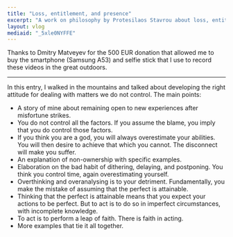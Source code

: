 ```yaml
---
title: "Loss, entitlement, and presence"
excerpt: "A work on philosophy by Protesilaos Stavrou about loss, entitlement, and presence."
layout: vlog
mediaid: "_5xle0NYFFE"
---
```


Thanks to Dmitry Matveyev for the 500 EUR donation that allowed me to
buy the smartphone (Samsung A53) and selfie stick that I use to record
these videos in the great outdoors.

* * *

In this entry, I walked in the mountains and talked about developing
the right attitude for dealing with matters we do not control.  The
main points:

- A story of mine about remaining open to new experiences after
  misfortune strikes.
- You do not control all the factors.  If you assume the blame, you
  imply that you do control those factors.
- If you think you are a god, you will always overestimate your
  abilities.  You will then desire to achieve that which you cannot.
  The disconnect will make you suffer.
- An explanation of non-ownership with specific examples.
- Elaboration on the bad habit of dithering, delaying, and postponing.
  You think you control time, again overestimating yourself.
- Overthinking and overanalysing is to your detriment.  Fundamentally,
  you make the mistake of assuming that the perfect is attainable.
- Thinking that the perfect is attainable means that you expect your
  actions to be perfect.  But to act is to do so in imperfect
  circumstances, with incomplete knowledge.
- To act is to perform a leap of faith.  There is faith in acting.
- More examples that tie it all together.

